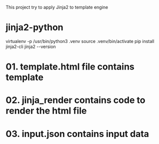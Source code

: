 This project try to apply Jinja2 to template engine
# jinja2-python
virtualenv -p /usr/bin/python3 .venv
source .venv/bin/activate
pip install jinja2-cli
jinja2 --version
# 01. template.html file contains template
# 02. jinja_render contains code to render the html file
# 03. input.json contains input data
